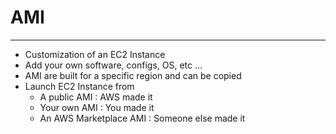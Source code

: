 # AMI
---
- Customization of an EC2 Instance
- Add your own software, configs, OS, etc ...
- AMI are built for a specific region and can be copied
- Launch EC2 Instance from
	- A public AMI : AWS made it
	- Your own AMI : You made it
	- An AWS Marketplace AMI : Someone else made it